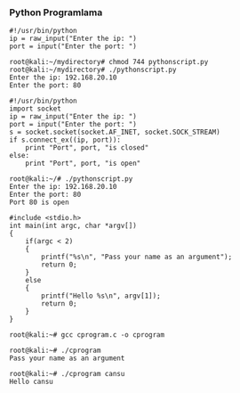 ### Python Programlama

```ShellSession
#!/usr/bin/python
ip = raw_input("Enter the ip: ")
port = input("Enter the port: ")
```

```ShellSession
root@kali:~/mydirectory# chmod 744 pythonscript.py 
root@kali:~/mydirectory# ./pythonscript.py
Enter the ip: 192.168.20.10
Enter the port: 80
```

```ShellSession
#!/usr/bin/python
import socket
ip = raw_input("Enter the ip: ")
port = input("Enter the port: ")
s = socket.socket(socket.AF_INET, socket.SOCK_STREAM) 
if s.connect_ex((ip, port)):
    print "Port", port, "is closed"
else: 
    print "Port", port, "is open"
```

```ShellSession
root@kali:~/# ./pythonscript.py 
Enter the ip: 192.168.20.10 
Enter the port: 80
Port 80 is open
```

```ShellSession
#include <stdio.h>
int main(int argc, char *argv[])
{
    if(argc < 2)
    {
        printf("%s\n", "Pass your name as an argument");
        return 0;
    }
    else 
    {
        printf("Hello %s\n", argv[1]);
        return 0;
    }
}
```

```ShellSession
root@kali:~# gcc cprogram.c -o cprogram
```

```ShellSession
root@kali:~# ./cprogram
Pass your name as an argument
```

```ShellSession
root@kali:~# ./cprogram cansu
Hello cansu
```









